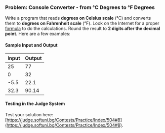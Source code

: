 ### Problem: Console Converter - from °C Degrees to °F Degrees

Write a program that reads **degrees on Celsius scale** (°C) and converts them to **degrees on Fahrenheit scale** (°F). Look on the Internet for a proper [formula](http://bfy.tw/3rGh "Търсене в Google") to do the calculations. Round the result to **2 digits after the decimal point**. Here are a few examples:

#### Sample Input and Output

| Input | Output |
|----|-----|
|  25  |   77  |
|   0  |   32  |
| -5.5 |  22.1 |
| 32.3 | 90.14 |

#### Testing in the Judge System

Test your solution here: [https://judge.softuni.bg/Contests/Practice/Index/504#8](https://judge.softuni.bg/Contests/Practice/Index/504#8).
